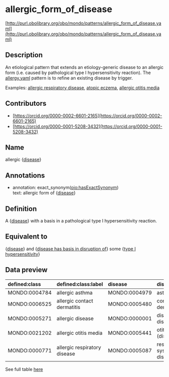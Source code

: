 # allergic_form_of_disease 

[http://purl.obolibrary.org/obo/mondo/patterns/allergic_form_of_disease.yaml](http://purl.obolibrary.org/obo/mondo/patterns/allergic_form_of_disease.yaml)
## Description 



An etiological pattern that extends an etiology-generic disease to an allergic form (i.e. caused by pathological type I hypersensitivity reaction). The [allergy.yaml](https://github.com/monarch-initiative/mondo/blob/master/src/patterns/dosdp-patterns/allergy.yaml) pattern is to refine an existing disease by trigger.

Examples: [allergic respiratory disease](http://purl.obolibrary.org/obo/MONDO_0000771), [atopic eczema](http://purl.obolibrary.org/obo/MONDO_0004980), [allergic otitis media](http://purl.obolibrary.org/obo/MONDO_0021202)
## Contributors 
* [https://orcid.org/0000-0002-6601-2165](https://orcid.org/0000-0002-6601-2165) 
* [https://orcid.org/0000-0001-5208-3432](https://orcid.org/0000-0001-5208-3432) 
## Name 

allergic {[disease](http://purl.obolibrary.org/obo/MONDO_0000001)}

## Annotations 

* annotation: exact_synonym\([oio:hasExactSynonym](http://purl.obolibrary.org/obo/oio_hasExactSynonym)\)  
text: allergic form of {[disease](http://purl.obolibrary.org/obo/MONDO_0000001)}

## Definition 

A {[disease](http://purl.obolibrary.org/obo/MONDO_0000001)} with a basis in a pathological type I hypersensitivity reaction.

## Equivalent to 

{[disease](http://purl.obolibrary.org/obo/MONDO_0000001)} and {[disease has basis in disruption of](http://purl.obolibrary.org/obo/RO_0004021)} some {[type I hypersensitivity](http://purl.obolibrary.org/obo/GO_0016068)}

## Data preview 
| defined:class                                | defined:class:label          | disease                                      | disease:label              |
|:---------------------------------------------|:-----------------------------|:---------------------------------------------|:---------------------------|
| MONDO:0004784 | allergic asthma              | MONDO:0004979 | asthma                     |
| MONDO:0006525 | allergic contact dermatitis  | MONDO:0005480 | contact dermatitis         |
| MONDO:0005271 | allergic disease             | MONDO:0000001 | disease or disorder        |
| MONDO:0021202 | allergic otitis media        | MONDO:0005441 | otitis media (disease)     |
| MONDO:0000771 | allergic respiratory disease | MONDO:0005087 | respiratory system disease |

See full table [here](https://github.com/monarch-initiative/mondo/blob/master/src/patterns/data/matches/allergic_form_of_disease.tsv) 
